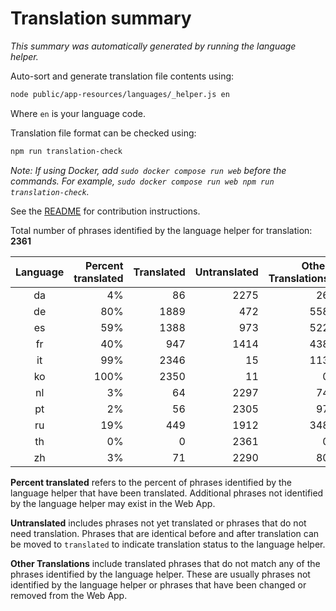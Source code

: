 # Translation summary

_This summary was automatically generated by running the language helper._

Auto-sort and generate translation file contents using:

```bash
node public/app-resources/languages/_helper.js en
```

Where `en` is your language code.

Translation file format can be checked using:

```bash
npm run translation-check
```

_Note: If using Docker, add `sudo docker compose run web` before the commands.
For example, `sudo docker compose run web npm run translation-check`._

See the [README](https://github.com/FarmBot/Farmbot-Web-App#translating-the-web-app) for contribution instructions.

Total number of phrases identified by the language helper for translation: __2361__

|Language|Percent translated|Translated|Untranslated|Other Translations|
|:---:|---:|---:|---:|---:|
|da|4%|86|2275|26|
|de|80%|1889|472|558|
|es|59%|1388|973|522|
|fr|40%|947|1414|438|
|it|99%|2346|15|113|
|ko|100%|2350|11|0|
|nl|3%|64|2297|74|
|pt|2%|56|2305|97|
|ru|19%|449|1912|348|
|th|0%|0|2361|0|
|zh|3%|71|2290|80|

**Percent translated** refers to the percent of phrases identified by the
language helper that have been translated. Additional phrases not identified
by the language helper may exist in the Web App.


**Untranslated** includes phrases not yet translated or phrases that do not
need translation. Phrases that are identical before and after translation
can be moved to `translated` to indicate translation status to the language
helper.

**Other Translations** include translated phrases that do not match any of
the phrases identified by the language helper. These are usually phrases
not identified by the language helper or phrases that have been changed
or removed from the Web App.
